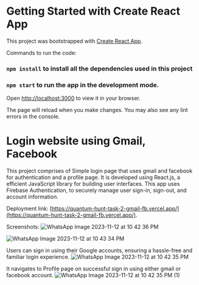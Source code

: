 # Getting Started with Create React App

This project was bootstrapped with [Create React App](https://github.com/facebook/create-react-app).

Commands to run the code:
### `npm install` to install all the dependencies used in this project
### `npm start` to run the app in the development mode.
Open [http://localhost:3000](http://localhost:3000) to view it in your browser.

The page will reload when you make changes.
You may also see any lint errors in the console.

# Login website using Gmail, Facebook
This project comprises of Simple login page that uses gmail and facebook for authentication and a profile page. It is developed using React.js, a efficient JavaScript library for building user interfaces. This app uses Firebase Authentication, to securely manage user sign-in, sign-out, and account information.

Deployment link:  [https://quantum-hunt-task-2-gmail-fb.vercel.app/](https://quantum-hunt-task-2-gmail-fb.vercel.app/).

Screenshots: 
![WhatsApp Image 2023-11-12 at 10 42 36 PM](https://github.com/IVANHERALD/Quantum-hunt-Task-2-gmail-fb/assets/72930008/92dc3c37-12a9-4db9-9c13-49cee78c1d98)


![WhatsApp Image 2023-11-12 at 10 43 34 PM](https://github.com/IVANHERALD/Quantum-hunt-Task-2-gmail-fb/assets/72930008/51042fa9-3326-48e4-a86a-23389e4668ae)

Users can sign in using their Google accounts, ensuring a hassle-free and familiar login experience.
![WhatsApp Image 2023-11-12 at 10 42 35 PM](https://github.com/IVANHERALD/Quantum-hunt-Task-2-gmail-fb/assets/72930008/d0bd3086-c1d4-4b34-aa4e-a9e39ea72b26)


It navigates to Profile page on successful sign in using either gmail or facebook account.
![WhatsApp Image 2023-11-12 at 10 42 35 PM (1)](https://github.com/IVANHERALD/Quantum-hunt-Task-2-gmail-fb/assets/72930008/5dafc2bc-a20f-4ee7-b802-725a857f81c5)

 



